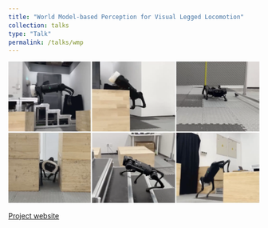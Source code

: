 ```yaml
---
title: "World Model-based Perception for Visual Legged Locomotion"
collection: talks
type: "Talk"
permalink: /talks/wmp
---
```

<img src="/images/wmp.png" alt="WMP">

[Project website](https://wmp-loco.github.io/)
